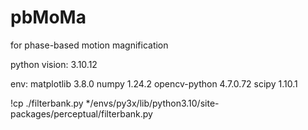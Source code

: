 # pbMoMa
for phase-based motion magnification

python vision: 3.10.12

env:
    matplotlib      3.8.0
    numpy           1.24.2
    opencv-python   4.7.0.72 
    scipy           1.10.1

!cp ./filterbank.py */envs/py3x/lib/python3.10/site-packages/perceptual/filterbank.py